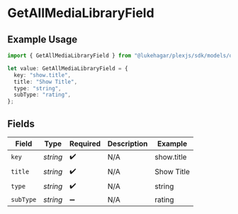 # GetAllMediaLibraryField

## Example Usage

```typescript
import { GetAllMediaLibraryField } from "@lukehagar/plexjs/sdk/models/operations";

let value: GetAllMediaLibraryField = {
  key: "show.title",
  title: "Show Title",
  type: "string",
  subType: "rating",
};
```

## Fields

| Field              | Type               | Required           | Description        | Example            |
| ------------------ | ------------------ | ------------------ | ------------------ | ------------------ |
| `key`              | *string*           | :heavy_check_mark: | N/A                | show.title         |
| `title`            | *string*           | :heavy_check_mark: | N/A                | Show Title         |
| `type`             | *string*           | :heavy_check_mark: | N/A                | string             |
| `subType`          | *string*           | :heavy_minus_sign: | N/A                | rating             |